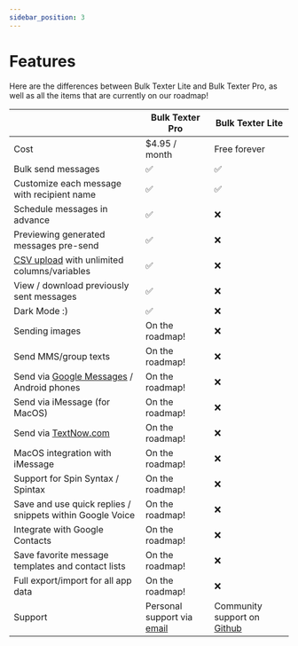 ```yaml
---
sidebar_position: 3
---
```


# Features

Here are the differences between Bulk Texter Lite and Bulk Texter Pro, as well as all the items that are currently on our roadmap!

|  | Bulk Texter Pro | Bulk Texter Lite |
| --- | --- | --- |
| Cost | $4.95 / month | Free forever |
| Bulk send messages | ✅ | ✅ |
| Customize each message with recipient name | ✅ | ✅ |
| Schedule messages in advance | ✅ | ❌ |
| Previewing generated messages pre-send | ✅ | ❌ |
| [CSV upload](https://www.bulktexterpro.com/docs/getting-started/using-csv-upload) with unlimited columns/variables | ✅ | ❌ |
| View / download previously sent messages | ✅ | ❌ |
| Dark Mode :) | ✅ | ❌ |
| Sending images | On the roadmap! | ❌ |
| Send MMS/group texts | On the roadmap! | ❌ |
| Send via [Google Messages](https://messages.google.com/web/) / Android phones | On the roadmap! | ❌ |
| Send via iMessage (for MacOS) | On the roadmap! | ❌ |
| Send via [TextNow.com](https://www.textnow.com/) | On the roadmap! | ❌ |
| MacOS integration with iMessage | On the roadmap! | ❌ |
| Support for Spin Syntax / Spintax | On the roadmap! | ❌ |
| Save and use quick replies / snippets within Google Voice | On the roadmap! | ❌ |
| Integrate with Google Contacts | On the roadmap! | ❌ |
| Save favorite message templates and contact lists | On the roadmap! | ❌ |
| Full export/import for all app data | On the roadmap! | ❌ |
| Support | Personal support via [email](mailto:support@bulktexterpro.com) | Community support on [Github](https://github.com/Brismuth-Apps-LLC/bulk-texter-lite/blob/main/support.md) |
